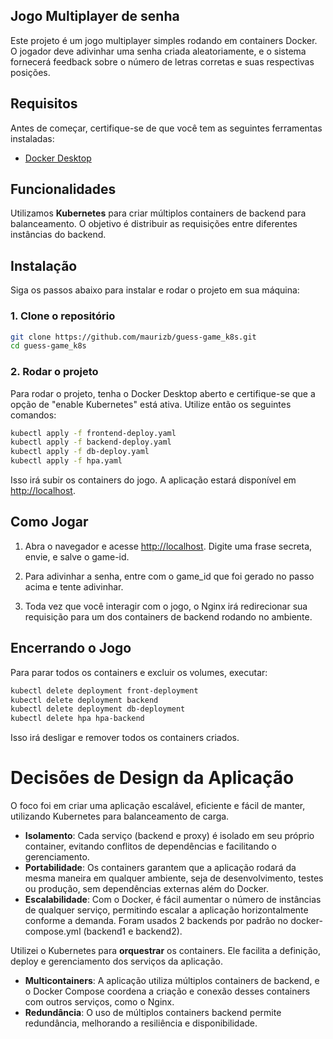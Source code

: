 
## Jogo Multiplayer de senha

Este projeto é um jogo multiplayer simples rodando em containers Docker. O jogador deve adivinhar uma senha criada aleatoriamente, e o sistema fornecerá feedback sobre o número de letras corretas e suas respectivas posições.

## Requisitos

Antes de começar, certifique-se de que você tem as seguintes ferramentas instaladas:

- [Docker Desktop](https://docs.docker.com/get-docker/)

## Funcionalidades

Utilizamos **Kubernetes** para criar múltiplos containers de backend para balanceamento. O objetivo é distribuir as requisições entre diferentes instâncias do backend.

## Instalação

Siga os passos abaixo para instalar e rodar o projeto em sua máquina:

### 1. Clone o repositório

```bash
git clone https://github.com/maurizb/guess-game_k8s.git
cd guess-game_k8s
```

### 2. Rodar o projeto

Para rodar o projeto, tenha o Docker Desktop aberto e certifique-se que a opção de "enable Kubernetes" está ativa. Utilize então os seguintes comandos:

```bash
kubectl apply -f frontend-deploy.yaml
kubectl apply -f backend-deploy.yaml
kubectl apply -f db-deploy.yaml
kubectl apply -f hpa.yaml
```

Isso irá subir os containers do jogo. A aplicação estará disponível em [http://localhost](http://localhost).


## Como Jogar

1. Abra o navegador e acesse [http://localhost](http://localhost). Digite uma frase secreta, envie, e salve o game-id.

2. Para adivinhar a senha, entre com o game_id que foi gerado no passo acima e tente adivinhar.
3. Toda vez que você interagir com o jogo, o Nginx irá redirecionar sua requisição para um dos containers de backend rodando no ambiente.
   
## Encerrando o Jogo

Para parar todos os containers e excluir os volumes, executar:

```bash
kubectl delete deployment front-deployment
kubectl delete deployment backend
kubectl delete deployment db-deployment
kubectl delete hpa hpa-backend
```

Isso irá desligar e remover todos os containers criados.


# Decisões de Design da Aplicação

O foco foi em criar uma aplicação escalável, eficiente e fácil de manter, utilizando Kubernetes para balanceamento de carga.

- **Isolamento**: Cada serviço (backend e proxy) é isolado em seu próprio container, evitando conflitos de dependências e facilitando o gerenciamento. 
- **Portabilidade**: Os containers garantem que a aplicação rodará da mesma maneira em qualquer ambiente, seja de desenvolvimento, testes ou produção, sem dependências externas além do Docker.
- **Escalabilidade**: Com o Docker, é fácil aumentar o número de instâncias de qualquer serviço, permitindo escalar a aplicação horizontalmente conforme a demanda. Foram usados 2 backends por padrão no docker-compose.yml (backend1 e backend2).

Utilizei o Kubernetes para **orquestrar** os containers. Ele facilita a definição, deploy e gerenciamento dos serviços da aplicação.

- **Multicontainers**: A aplicação utiliza múltiplos containers de backend, e o Docker Compose coordena a criação e conexão desses containers com outros serviços, como o Nginx.
- **Redundância**: O uso de múltiplos containers backend permite redundância, melhorando a resiliência e disponibilidade.